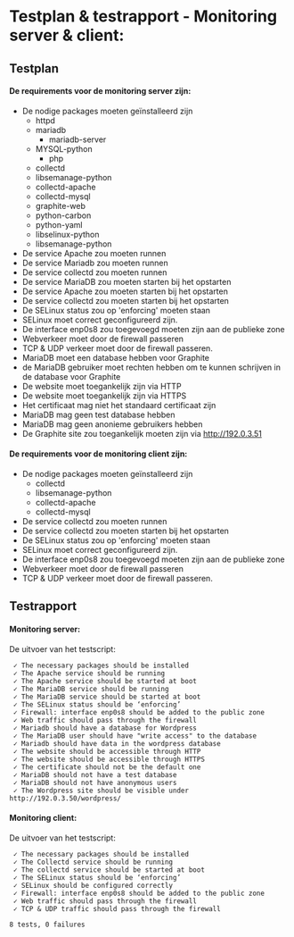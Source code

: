 # Testplan & testrapport - Monitoring server & client:

## Testplan
#### De requirements voor de monitoring server zijn:

- De nodige packages moeten geïnstalleerd zijn
	- httpd
  - mariadb
	- mariadb-server
  - MYSQL-python
	- php
  - collectd
  - libsemanage-python
  - collectd-apache
  - collectd-mysql
  - graphite-web
  - python-carbon
  - python-yaml
  - libselinux-python
  - libsemanage-python
- De service Apache zou moeten runnen
- De service Mariadb zou moeten runnen
- De service collectd zou moeten runnen
- De service MariaDB zou moeten starten bij het opstarten
- De service Apache zou moeten starten bij het opstarten
- De service collectd zou moeten starten bij het opstarten
- De SELinux status zou op 'enforcing' moeten staan
- SELinux moet correct geconfigureerd zijn.
- De interface enp0s8 zou toegevoegd moeten zijn aan de publieke zone
- Webverkeer moet door de firewall passeren
- TCP & UDP verkeer moet door de firewall passeren.
- MariaDB moet een database hebben voor Graphite
- de MariaDB gebruiker moet rechten hebben om te kunnen schrijven in de database voor Graphite
- De website moet toegankelijk zijn via HTTP
- De website moet toegankelijk zijn via HTTPS
- Het certificaat mag niet het standaard certificaat zijn
- MariaDB mag geen test database hebben
- MariaDB mag geen anonieme gebruikers hebben
- De Graphite site zou toegankelijk moeten zijn via http://192.0.3.51

#### De requirements voor de monitoring client zijn:

- De nodige packages moeten geïnstalleerd zijn
  - collectd
  - libsemanage-python
  - collectd-apache
  - collectd-mysql
- De service collectd zou moeten runnen
- De service collectd zou moeten starten bij het opstarten
- De SELinux status zou op 'enforcing' moeten staan
- SELinux moet correct geconfigureerd zijn.
- De interface enp0s8 zou toegevoegd moeten zijn aan de publieke zone
- Webverkeer moet door de firewall passeren
- TCP & UDP verkeer moet door de firewall passeren.


## Testrapport

#### Monitoring server:
De uitvoer van het testscript:
```
 ✓ The necessary packages should be installed
 ✓ The Apache service should be running
 ✓ The Apache service should be started at boot
 ✓ The MariaDB service should be running
 ✓ The MariaDB service should be started at boot
 ✓ The SELinux status should be ‘enforcing’
 ✓ Firewall: interface enp0s8 should be added to the public zone
 ✓ Web traffic should pass through the firewall
 ✓ Mariadb should have a database for Wordpress
 ✓ The MariaDB user should have "write access" to the database
 ✓ Mariadb should have data in the wordpress database
 ✓ The website should be accessible through HTTP
 ✓ The website should be accessible through HTTPS
 ✓ The certificate should not be the default one
 ✓ MariaDB should not have a test database
 ✓ MariaDB should not have anonymous users
 ✓ The Wordpress site should be visible under http://192.0.3.50/wordpress/
 ```

#### Monitoring client:
De uitvoer van het testscript:
```
 ✓ The necessary packages should be installed
 ✓ The Collectd service should be running
 ✓ The collectd service should be started at boot
 ✓ The SELinux status should be ‘enforcing’
 ✓ SELinux should be configured correctly
 ✓ Firewall: interface enp0s8 should be added to the public zone
 ✓ Web traffic should pass through the firewall
 ✓ TCP & UDP traffic should pass through the firewall

8 tests, 0 failures
```

